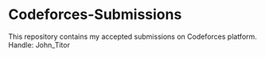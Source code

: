 # Codeforces-Submissions
This repository contains my accepted submissions on Codeforces platform.
Handle: John_Titor


